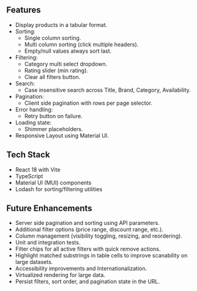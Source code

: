 ##  Features

- Display products in a tabular format.
- Sorting:
  - Single column sorting.
  - Multi column sorting (click multiple headers).
  - Empty/null values always sort last.
- Filtering:
  - Category multi select dropdown.
  - Rating slider (min rating).
  - Clear all filters button.
- Search:
  - Case insensitive search across Title, Brand, Category, Availability.
- Pagination:
  - Client side pagination with rows per page selector.
- Error handling:
  - Retry button on failure.
- Loading state:
  - Shimmer placeholders.
- Responsive Layout using Material UI.


## Tech Stack

- React 18 with Vite
- TypeScript
- Material UI (MUI) components
- Lodash for sorting/filtering utilities


## Future Enhancements

- Server side pagination and sorting using API parameters.
- Additional filter options (price range, discount range, etc.).
- Column management (visibility toggling, resizing, and reordering).
- Unit and integration tests.
- Filter chips for all active filters with quick remove actions.
- Highlight matched substrings in table cells to improve scanability on large datasets.
- Accessibility improvements and Internationalization.
- Virtualized rendering for large data.
- Persist filters, sort order, and pagination state in the URL.